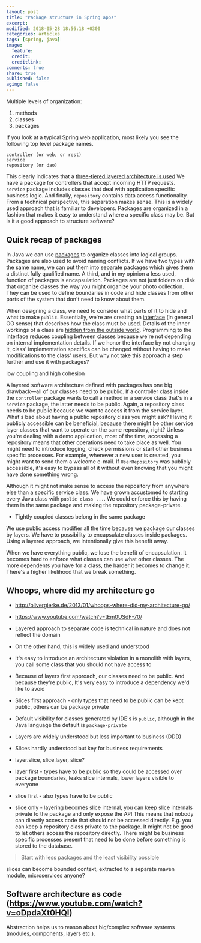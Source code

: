 ```yaml
---
layout: post
title: "Package structure in Spring apps"
excerpt:
modified: 2018-05-28 18:56:18 +0300
categories: articles
tags: [spring, java]
image:
  feature:
  credit:
  creditlink:
comments: true
share: true
published: false
aging: false
---
```


Multiple levels of organization:
1) methods
2) classes
3) packages

If you look at a typical Spring web application, most likely you see the following top level package names.

```
controller (or web, or rest)
service
repository (or dao)
```

This clearly indicates that a [three-tiered layered architecture is used](https://en.wikipedia.org/wiki/Multitier_architecture#Three-tier_architecture "Three-tier architecture")
We have a package for controllers that accept incoming HTTP requests.
`service` package includes classes that deal with application specific business logic.
And finally, `repository` contains data access functionality.
From a technical perspective, this separation makes sense.
This is a widely used approach that is familiar to developers.
Packages are organized in a fashion that makes it easy to understand where a specific class may be.
But is it a good approach to structure software?

## Quick recap of packages

In Java we can use [packages](https://docs.oracle.com/javase/tutorial/java/package/packages.html "Creating and Using Packages") to organize classes into logical groups.
Packages are also used to avoid naming conflicts.
If we have two types with the same name, we can put them into separate packages which gives them a distinct fully qualified name.
A third, and in my opinion a less used, function of packages is encapsulation.
Packages are not just folders on disk that organize classes the way you might organize your photo collection.
They can be used to define boundaries in code and hide classes from other parts of the system that don't need to know about them.

When designing a class, we need to consider what parts of it to hide and what to make `public`.
Essentially, we're are creating an [interface](https://en.wikipedia.org/wiki/Interface_(computing)) (in general OO sense) that describes how the class must be used.
Details of the inner workings of a class are [hidden from the outside world](https://en.wikipedia.org/wiki/Information_hiding "Information hiding").
Programming to the interface reduces coupling between classes because we're not depending on internal implementation details.
If we honor the interface by not changing it, class' implementation specifics can be changed without having to make modifications to the class' users.
But why not take this approach a step further and use it with packages?

low coupling and high cohesion

A layered software architecture defined with packages has one big drawback—all of our classes need to be public.
If a controller class inside the `controller` package wants to call a method in a service class that's in a `service` package, the latter needs to be public.
Again, a repository class needs to be public because we want to access it from the service layer.
What's bad about having a public repository class you might ask?
Having it publicly accessible can be beneficial, because there might be other service layer classes that want to operate on the same repository, right?
Unless you're dealing with a demo application, most of the time, accessing a repository means that other operations need to take place as well.
You might need to introduce logging, check permissions or start other business specific processes.
For example, whenever a new user is created, you might want to send them a welcome e-mail.
If `UserRepository` was publicly accessible, it's easy to bypass all of it without even knowing that you might have done something wrong.

Although it might not make sense to access the repository from anywhere else than a specific service class.
We have grown accustomed to starting every Java class with `public class ...`.
We could enforce this by having them in the same package and making the repository package-private.

* Tightly coupled classes belong in the same package

We use public access modifier all the time because we package our classes by layers.
We have to possibility to encapsulate classes inside packages.
Using a layered approach, we intentionally give this benefit away.

When we have everything public, we lose the benefit of encapsulation.
It becomes hard to enforce what classes can use what other classes.
The more dependents you have for a class, the harder it becomes to change it.
There's a higher likelihood that we break something.

## Whoops, where did my architecture go
* http://olivergierke.de/2013/01/whoops-where-did-my-architecture-go/
* https://www.youtube.com/watch?v=tEm0USdF-70/

* Layered approach to separate code is technical in nature and does not reflect the domain
* On the other hand, this is widely used and understood
* It's easy to introduce an architecture violation in a monolith with layers, you call some class that you should not have access to
* Because of layers first approach, our classes need to be public. And because they're public, It's very easy to introduce a dependency we'd like to avoid
* Slices first approach - only types that need to be public can be kept public, others can be package private
* Default visibility for classes generated by IDE's is `public`, although in the Java language the default is `package-private`

* Layers are widely understood but less important to business (DDD)
* Slices hardly understood but key for business requirements

* layer.slice, slice.layer, slice?
* layer first - types have to be public so they could be accessed over package boundaries, leaks slice internals, lower layers visible to everyone
* slice first - also types have to be public
* slice only - layering becomes slice internal, you can keep slice internals private to the package and only expose the API
This means that nobody can directly access code that should not be accessed directly.
E.g. you can keep a repository class private to the package.
It might not be good to let others access the repository directly.
There might be business specific processes present that need to be done before something is stored to the database.

> Start with less packages and the least visibility possible

slices can become bounded context, extracted to a separate maven module, microservices anyone?



## Software architecture as code (https://www.youtube.com/watch?v=oDpdaXt0HQI)

Abstraction helps us to reason about big/complex software systems (modules, components, layers etc.).
